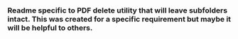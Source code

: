 ### Readme specific to PDF delete utility that will leave subfolders intact. This was created for a specific requirement but maybe it will be helpful to others.

